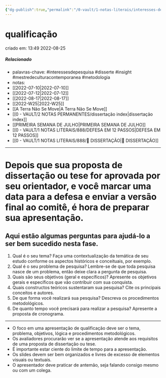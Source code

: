 ```yaml
---
{"dg-publish":true,"permalink":"/0-vault/1-notas-literais/interesses-de-pesquisa/qualificacao/","tags":["interessesdepesquisa","disserte","insight","mestredeculturacontemporanea","metodologia"],"dgHomeLink":true,"dgShowLocalGraph":true,"dgShowFileTree":true,"dgEnableSearch":true}
---
```


# qualificação
criado em: 13:49 2022-08-25

##### Relacionado
- palavras-chave: #interessesdepesquisa #disserte #insight #mestredeculturacontemporanea #metodologia 
- notas:
- [[2022-07-10\|2022-07-10]]
- [[2022-07-12\|2022-07-12]]
- [[2022-08-17\|2022-08-17]]
- [[2022-W25\|2022-W25]]
- [[A Terra Não Se Move\|A Terra Não Se Move]]
- [[0 - VAULT/2 NOTAS PERMANENTES/dissertação index\|dissertação index]]
- [[PRIMEIRA SEMANA DE JULHO\|PRIMEIRA SEMANA DE JULHO]]
- [[0 - VAULT/1 NOTAS LITERAIS/888/DEFESA EM 12 PASSOS\|DEFESA EM 12 PASSOS]]
- [[0 - VAULT/1 NOTAS LITERAIS/888/📕 DISSERTAÇÃO\|📕 DISSERTAÇÃO]]
---

# Depois que sua proposta de dissertação ou tese for aprovada por seu orientador, e você marcar uma data para a defesa e enviar a versão final ao comitê, é hora de preparar sua apresentação. 
## Aqui estão algumas perguntas para ajudá-lo a ser bem sucedido nesta fase.

1.  Qual é o seu tema? Faça uma contextualização da temática de seu estudo conforme os aspectos históricos e conceituais, por exemplo.
2.  Qual é o seu problema de pesquisa? Lembre-se de que toda pesquisa nasce de um problema, então deixe clara a pergunta de pesquisa.
3.  Quais são seus objetivos (geral e específicos)? Apresente os objetivos gerais e específicos que vão contribuir com sua conquista.
4.  Quais constructos teóricos sustentaram sua pesquisa? Cite os principais conceitos e autores.
5.  De que forma você realizará sua pesquisa? Descreva os procedimentos metodológicos.
6.  De quanto tempo você precisará para realizar a pesquisa? Apresente a proposta de cronograma.

---

- O foco em uma apresentação de qualificação deve ser o tema, problema, objetivos, lógica e procedimentos metodológicos.
- Os avaliadores procurarão ver se a apresentação atende aos requisitos de uma proposta de dissertação ou tese.
- É importante estar ciente do limite de tempo para a apresentação.
- Os slides devem ser bem organizados e livres de excesso de elementos visuais ou textuais.
- O apresentador deve praticar de antemão, seja falando consigo mesmo ou com um colega.
